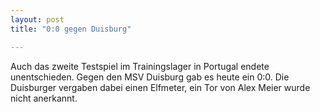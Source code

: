 ```yaml
---
layout: post
title: "0:0 gegen Duisburg"

---
```


Auch das zweite Testspiel im Trainingslager in Portugal endete unentschieden. Gegen den MSV Duisburg gab es heute ein 0:0. Die Duisburger vergaben dabei einen Elfmeter, ein Tor von Alex Meier wurde nicht anerkannt.


